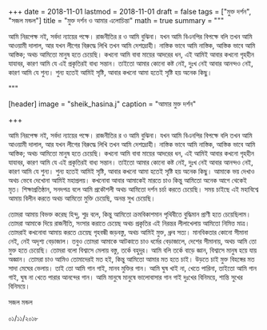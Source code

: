 +++
date = 2018-11-01
lastmod = 2018-11-01
draft = false
tags = ["মুক্ত দর্শন", "সজল মন্ডল"]
title = "মুক্ত দর্শন ও আমার এলোচিন্তা"
math = true
summary = """

আমি নিরপেক্ষ নই, সর্বদা ন্যায়ের পক্ষে। রাজনীতির র ও আমি বুঝিনা। যখন আমি বিএনপির বিপক্ষে বলি তখন আমি আওয়ামী দালাল, আর যখন লীগের বিরুদ্ধে লিখি তখন আমি দেশদ্রোহী। নাস্তিক ভাবে আমি নাস্তিক, আস্তিক ভাবে আমি আস্তিক; অথচ আমিতো মানুষ হতে চেয়েছি। কখনো আমি বাবা মায়ের আদরের ধন, এই আমিই আবার কখনো গৃহহীন যাযাবর, কারণ আমি যে এই প্রকৃতিরই বাধ্য সন্তান। তাইতো আমার কোনো কষ্ট নেই, দুঃখ নেই আবার আনন্দও নেই, কারণ আমি যে শুন্য। শুন্য হতেই আমিই সৃষ্টি, আবার কখনো আমা হতেই সৃষ্টি হয় অনেক কিছু।


"""

[header]
image = "sheik_hasina.j"
caption = "আমার মুক্ত দর্শন"

+++


আমি নিরপেক্ষ নই, সর্বদা ন্যায়ের পক্ষে। রাজনীতির র ও আমি বুঝিনা। যখন আমি বিএনপির বিপক্ষে বলি তখন আমি আওয়ামী দালাল, আর যখন লীগের বিরুদ্ধে লিখি তখন আমি দেশদ্রোহী। নাস্তিক ভাবে আমি নাস্তিক, আস্তিক ভাবে আমি আস্তিক; অথচ আমিতো মানুষ হতে চেয়েছি। কখনো আমি বাবা মায়ের আদরের ধন, এই আমিই আবার কখনো গৃহহীন যাযাবর, কারণ আমি যে এই প্রকৃতিরই বাধ্য সন্তান। তাইতো আমার কোনো কষ্ট নেই, দুঃখ নেই আবার আনন্দও নেই, কারণ আমি যে শুন্য। শুন্য হতেই আমিই সৃষ্টি, আবার কখনো আমা হতেই সৃষ্টি হয় অনেক কিছু। আমাকে ভয় দেখাও অথচ ভেবে দেখোনা আমিই মহাপ্রলয়। কখনোবা আবার আমাকেই মারতে চাও কিন্তু আমিতো অনেক আগে থেকেই মৃত। শিক্ষাপ্রতিষ্ঠান, সনদপত্র বলে আমি প্রকৌশলী অথচ আমিতো দর্শন চর্চা করতে চেয়েছি। সময় চাইছে এই মহাবিশ্বে আমায় বিলীন করতে অথচ আমিতো মুক্তি চেয়েছি, অনন্ত সুখ চেয়েছি।

তোমরা আমায় বিভক্ত করেছ হিন্দু, শুদ্র বলে, কিন্তু আমিতো ক্রমবিকাশমান পৃথিবীতে বুদ্ধিমান প্রাণী হতে চেয়েছিলাম। তোমরা আমাকে দিয়ে রাজনীতি, সংসার করাতে চেয়েছ অথচ প্রকৃতির এই নিরন্তর লীলাখেলায় আমিতো নিমিত্ত মাত্র। তোমরাই কখনোবা আমায় করতে চেয়েছ গৃহবন্ধী জড়বস্তু, অথচ আমিই মুক্ত, ধ্রুব সত্য। মানবিকতার কোনো সীমানা নেই, নেই অদৃশ্য বেড়াজাল। তবুও তোমরা আমাকে আটকাতে চাও ধর্মের বেড়াজালে, দেশের সীমানায়, অথচ আমি তো মুক্ত হতে চেয়েছি। তোমরা বলো বিশ্বাসে মেলায় বস্তু, তর্কে বহুদূর। আমি বলি তর্কে বাড়ে জ্ঞান, বিশ্বাসে মানুষ হয়ে যায় অজ্ঞান। তোমরা চাও আমিও তোমাদেরই মত হই, কিন্তু আমিতো আমার মত হতে চাই। উড়তে চাই মুক্ত বিহঙ্গের মত সাদা মেঘের ভেলায়। তাই তো আমি গান গাই, মানব মুক্তির গান। আমি ঘুষ খাই না, খেতে পারিনা, তাইতো আমি গান গাই, ঘুষ না খেতে পারার আনন্দের গান। আমি মানুষে মানুষে ভালোবাসার গান গাই দুঃখের বিনিময়ে, শান্তি সুখের বিনিময়ে।

সজল মন্ডল

০১/১১/২০১৮

